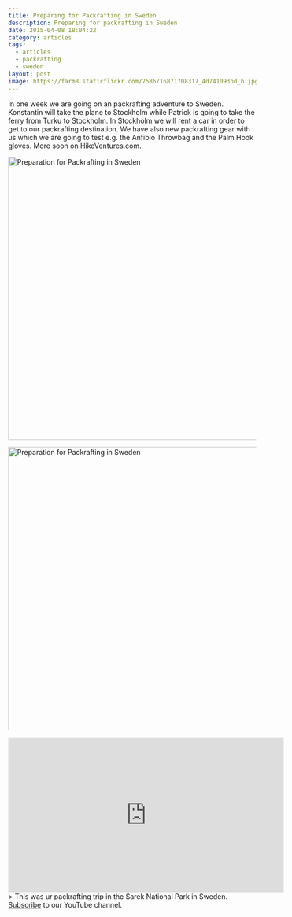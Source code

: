 ```yaml
---
title: Preparing for Packrafting in Sweden
description: Preparing for packrafting in Sweden
date: 2015-04-08 18:04:22
category: articles
tags:
  - articles
  - packrafting
  - sweden
layout: post
image: https://farm8.staticflickr.com/7586/16871708317_4d741093bd_b.jpg
---
```

In one week we are going on an packrafting adventure to Sweden. Konstantin will take the plane to Stockholm while Patrick is going to take the ferry from Turku to Stockholm. In Stockholm we will rent a car in order to get to our packrafting destination. We have also new packrafting gear with us which we are going to test e.g. the Anfibio Throwbag and the Palm Hook gloves. More soon on HikeVentures.com.

<img src="https://farm8.staticflickr.com/7586/16871708317_4d741093bd_b.jpg" width="1024" height="576" layout="responsive"  alt="Preparation for Packrafting in Sweden">
<br>
<!--more-->

<a href="https://www.flickr.com/photos/90204224@N07/16871708317"><img src="https://farm8.staticflickr.com/7586/16871708317_4d741093bd_b.jpg" width="1024" height="576" alt="Preparation for Packrafting in Sweden"></a>

<iframe width="560" height="315" src="https://www.youtube-nocookie.com/embed/7c0tlmtpsps" frameborder="0" allowfullscreen></iframe>
> This was ur packrafting trip in the Sarek National Park in Sweden. <a href="https://www.youtube.com/channel/UCnO9Q_m9EaOCrHmmQIBVBNw?sub_confirmation=1" rel="nofollow">Subscribe</a> to our YouTube channel.
